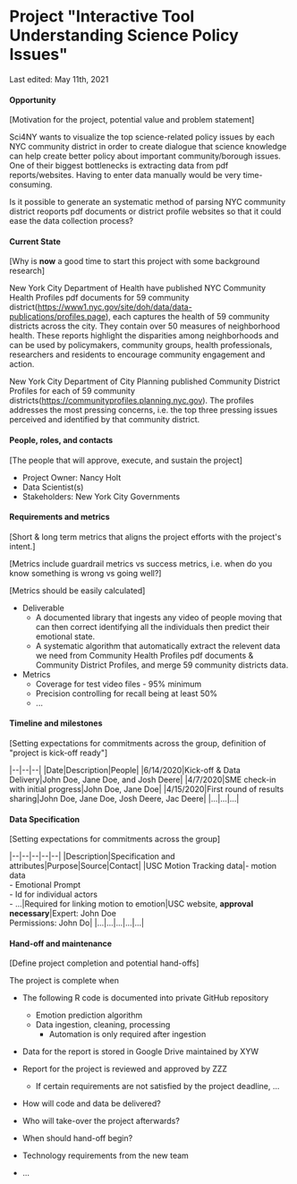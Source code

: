 # Project "Interactive Tool Understanding Science Policy Issues"

Last edited: May 11th, 2021

#### Opportunity

[Motivation for the project, potential value and problem statement]

Sci4NY wants to visualize the top science-related policy issues by each NYC community district in order to create dialogue that science knowledge can help create better policy about important community/borough issues. One of their biggest bottlenecks is extracting data from pdf reports/websites. Having to enter data manually would be very time-consuming.

Is it possible to generate an systematic method of parsing NYC community district reoports pdf documents or district profile websites so that it could ease the data collection process?

#### Current State

[Why is **now** a good time to start this project with some background research]

New York City Department of Health have published NYC Community Health Profiles pdf documents for 59 community district(https://www1.nyc.gov/site/doh/data/data-publications/profiles.page), each captures the health of 59 community districts across the city. They contain over 50 measures of neighborhood health. These reports highlight the disparities among neighborhoods and can be used by policymakers, community groups, health professionals, researchers and residents to encourage community engagement and action.

New York City Department of City Planning published Community District Profiles for each of 59 community districts(https://communityprofiles.planning.nyc.gov). The profiles addresses the most pressing concerns, i.e. the top three pressing issues perceived and identified by that community district. 

#### People, roles, and contacts

[The people that will approve, execute, and sustain the project]

- Project Owner: Nancy Holt
- Data Scientist(s)
- Stakeholders: New York City Governments

#### Requirements and metrics

[Short & long term metrics that aligns the project efforts with the project's intent.]

[Metrics include guardrail metrics vs success metrics, i.e. when do you know something is wrong vs going well?]

[Metrics should be easily calculated]

- Deliverable
  - A documented library that ingests any video of people moving that can then
    correct identifying all the individuals then predict their emotional state.
  - A systematic algorithm that automatically extract the relevent data we need from Community Health Profiles pdf documents & Community District Profiles, and merge 59 community districts data. 
- Metrics
  - Coverage for test video files - 95% minimum
  - Precision controlling for recall being at least 50%
  - ...

#### Timeline and milestones

[Setting expectations for commitments across the group, definition of "project is kick-off ready"]

|--|--|--|
|Date|Description|People|
|6/14/2020|Kick-off & Data Delivery|John Doe, Jane Doe, and Josh Deere|
|4/7/2020|SME check-in with initial progress|John Doe, Jane Doe|
|4/15/2020|First round of results sharing|John Doe, Jane Doe, Josh Deere, Jac Deere|
|...|...|...|


#### Data Specification

[Setting expectations for commitments across the group]

|--|--|--|--|--|
|Description|Specification and attributes|Purpose|Source|Contact|
|USC Motion Tracking data|- motion data<br>- Emotional Prompt<br>- Id for individual actors<br>- ...|Required for linking motion to emotion|USC website, **approval necessary**|Expert: John Doe<br>Permissions: John Do|
|...|...|...|...|...|


#### Hand-off and maintenance

[Define project completion and potential hand-offs]

The project is complete when
  - The following R code is documented into private GitHub repository
    - Emotion prediction algorithm
    - Data ingestion, cleaning, processing
      - Automation is only required after ingestion
  - Data for the report is stored in Google Drive maintained by XYW 
  - Report for the project is reviewed and approved by ZZZ
    - If certain requirements are not satisfied by the project deadline, ...


- How will code and data be delivered?
- Who will take-over the project afterwards?
- When should hand-off begin?
- Technology requirements from the new team
- ...
